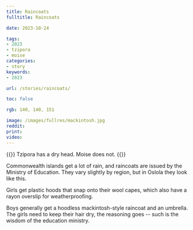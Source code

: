 ```yaml
---
title: Raincoats
fulltitle: Raincoats

date: 2023-10-24

tags:
- 2023
- tzipora
- moise
categories:
- story
keywords:
- 2023

url: /stories/raincoats/

toc: false

rgb: 140, 140, 151

image: /images/fullres/mackintosh.jpg
reddit:
print:
video:
---
```

{{<hint caption>}}
Tzipora has a dry head. Moise does not.
{{</hint>}}

Commonwealth islands get a lot of rain, and raincoats are issued by the Ministry of Education. They vary slightly by region, but in Oslola they look like this.

Girls get plastic hoods that snap onto their wool capes, which also have a rayon overslip for weatherproofing.

Boys generally get a hoodless mackintosh-style raincoat and an umbrella. The girls need to keep their hair dry, the reasoning goes -- such is the wisdom of the education ministry.